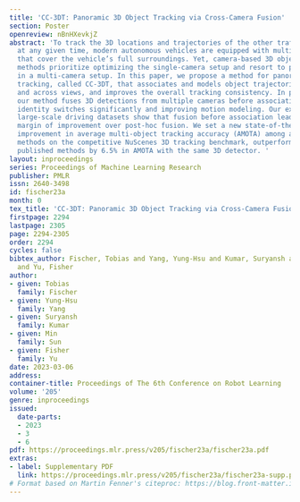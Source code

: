 ```yaml
---
title: 'CC-3DT: Panoramic 3D Object Tracking via Cross-Camera Fusion'
section: Poster
openreview: nBnHXevkjZ
abstract: 'To track the 3D locations and trajectories of the other traffic participants
  at any given time, modern autonomous vehicles are equipped with multiple cameras
  that cover the vehicle’s full surroundings. Yet, camera-based 3D object tracking
  methods prioritize optimizing the single-camera setup and resort to post-hoc fusion
  in a multi-camera setup. In this paper, we propose a method for panoramic 3D object
  tracking, called CC-3DT, that associates and models object trajectories both temporally
  and across views, and improves the overall tracking consistency. In particular,
  our method fuses 3D detections from multiple cameras before association, reducing
  identity switches significantly and improving motion modeling. Our experiments on
  large-scale driving datasets show that fusion before association leads to a large
  margin of improvement over post-hoc fusion. We set a new state-of-the-art with 12.6%
  improvement in average multi-object tracking accuracy (AMOTA) among all camera-based
  methods on the competitive NuScenes 3D tracking benchmark, outperforming previously
  published methods by 6.5% in AMOTA with the same 3D detector. '
layout: inproceedings
series: Proceedings of Machine Learning Research
publisher: PMLR
issn: 2640-3498
id: fischer23a
month: 0
tex_title: 'CC-3DT: Panoramic 3D Object Tracking via Cross-Camera Fusion'
firstpage: 2294
lastpage: 2305
page: 2294-2305
order: 2294
cycles: false
bibtex_author: Fischer, Tobias and Yang, Yung-Hsu and Kumar, Suryansh and Sun, Min
  and Yu, Fisher
author:
- given: Tobias
  family: Fischer
- given: Yung-Hsu
  family: Yang
- given: Suryansh
  family: Kumar
- given: Min
  family: Sun
- given: Fisher
  family: Yu
date: 2023-03-06
address:
container-title: Proceedings of The 6th Conference on Robot Learning
volume: '205'
genre: inproceedings
issued:
  date-parts:
  - 2023
  - 3
  - 6
pdf: https://proceedings.mlr.press/v205/fischer23a/fischer23a.pdf
extras:
- label: Supplementary PDF
  link: https://proceedings.mlr.press/v205/fischer23a/fischer23a-supp.pdf
# Format based on Martin Fenner's citeproc: https://blog.front-matter.io/posts/citeproc-yaml-for-bibliographies/
---
```

